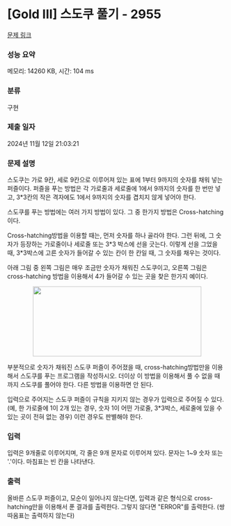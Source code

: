 # [Gold III] 스도쿠 풀기 - 2955 

[문제 링크](https://www.acmicpc.net/problem/2955) 

### 성능 요약

메모리: 14260 KB, 시간: 104 ms

### 분류

구현

### 제출 일자

2024년 11월 12일 21:03:21

### 문제 설명

<p>스도쿠는 가로 9칸, 세로 9칸으로 이루어져 있는 표에 1부터 9까지의 숫자를 채워 넣는 퍼즐이다. 퍼즐을 푸는 방법은 각 가로줄과 세로줄에 1에서 9까지의 숫자를 한 번만 넣고, 3*3칸의 작은 격자에도 1에서 9까지의 숫자를 겹치지 않게 넣어야 한다.</p>

<p>스도쿠를 푸는 방법에는 여러 가지 방법이 있다. 그 중 한가지 방법은 Cross-hatching이다.</p>

<p>Cross-hatching방법을 이용할 때는, 먼저 숫자를 하나 골라야 한다. 그런 뒤에, 그 숫자가 등장하는 가로줄이나 세로줄 또는 3*3 박스에 선을 긋는다. 이렇게 선을 그었을 때, 3*3박스에 고른 숫자가 들어갈 수 있는 칸이 한 칸일 때, 그 숫자를 채우는 것이다.</p>

<p>아래 그림 중 왼쪽 그림은 매우 조금만 숫자가 채워진 스도쿠이고, 오른쪽 그림은 cross-hatching 방법을 이용해서 4가 들어갈 수 있는 곳을 찾은 한가지 예이다.</p>

<p style="text-align: center;"><img alt="" src="https://upload.acmicpc.net/7bcc39e3-7b98-4baf-a829-fcdf83cfddd9/-/preview/" style="width: 387px; height: 161px;"></p>

<p>부분적으로 숫자가 채워진 스도쿠 퍼즐이 주어졌을 때, cross-hatching방법만을 이용해서 스도쿠를 푸는 프로그램을 작성하시오. 더이상 이 방법을 이용해서 풀 수 없을 때 까지 스도쿠를 풀어야 한다. 다른 방법을 이용하면 안 된다.</p>

<p>입력으로 주어지는 스도쿠 퍼즐이 규칙을 지키지 않는 경우가 입력으로 주어질 수 있다. (예, 한 가로줄에 1이 2개 있는 경우, 숫자 1이 어떤 가로줄, 3*3박스, 세로줄에 있을 수 있는 곳이 전혀 없는 경우) 이런 경우도 판별해야 한다.</p>

### 입력 

 <p>입력은 9개줄로 이루어지며, 각 줄은 9개 문자로 이루어져 있다. 문자는 1~9 숫자 또는 '.'이다. 마침표는 빈 칸을 나타낸다.</p>

### 출력 

 <p>올바른 스도쿠 퍼즐이고, 모순이 일어나지 않는다면, 입력과 같은 형식으로 cross-hatching만을 이용해서 푼 결과를 출력한다. 그렇지 않다면 "ERROR"를 출력한다. (쌍따옴표는 출력하지 않는다)</p>

